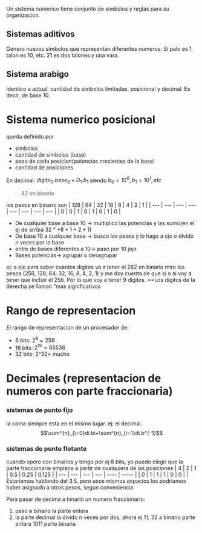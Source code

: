 Un sistema numerico tiene conjunto de simbolos y reglas para su organizacion.

## Sistemas aditivos
Genero nuevos simbolos que representan diferentes numeros. Si palo es 1, talon es 10, etc. 21 es dos talones y una vara.

## Sistema arabigo
identico a actual, cantidad de simbolos limitadas, posicional y decimal. Es decir, de base 10.

# Sistema numerico posicional
queda definido por 
- simbolos
- cantidad de simbolos (base)
- peso de cada posicion(potencias crecientes de la base)
- cantidad de posiciones

En decimal: $digito_{0}.base_{0}+D_{1}.b_{1}$
siendo $b_{0}=10^0, b_{1}=10^1, etc$

>42 en binario

los pesos en binario son 
| 128 | 64  | 32  | 16  | 8   | 4   | 2    | 1   |
| --- | --- | --- | --- | --- | --- | --- | --- |
| 0   | 0   | 1   | 0   | 1   | 0   |  1   | 0   |


- De cualquier base a base 10 -> multiplico las potencias y las sumo(en el ej de arriba $32*+8*1+2*1$)
- De base 10 a cualquier base -> busco los pesos y lo hago a ojo o divido n veces por la base
- entre do bases diferentes a 10-> paso por 10 jeje
- Bases potencias-> agrupar o desagrupar

ej: a ojo para saber cuantos digitos va a tener el 262 en binario miro los pesos (256, 128, 64, 32, 16,  8, 4, 2, 1) y me doy cuenta de que si o si voy a tener que incluir el 256. Por lo que voy a tener 9 digitos. 
==Los digitos de la derecha se llaman "mas significativos

# Rango de representacion
El rango de representacion de un procesador de:
- 8 bits: $2^8=256$
- 16 bits: $2^{16}=65536$
- 32 bits: 2^32= mucho


# Decimales (representacion de numeros con parte fraccionaria)
### sistemas de punto fijo
la coma siempre esta en el mismo lugar. ej: el decimal. 
$$\sum^{n}_{i=0}di.bi+\sum^{n}_{i=1}di.b^{-1}$$
### sistemas de punto flotante
cuando opero con binarios y tengo por ej 8 bits, yo puedo elegir que la parte fraccionaria empiece a partir de cualquiera de las posiciones
| 4   | 2   | 1   | 0.5 | 0.25 | 0.125 |
| --- | --- | --- | --- | ---- | ----- |
| 0   | 1   | 1   | 1   | 0    | 0     |
| 
Estariamos hablando del 3.5, pero esos mismos espacios los podriamos haber asignado a otros pesos, segun conveniencia

Para pasar de decima a binario un numero fraccionario:
1) paso a binario la parte entera
2) la parte decimal la divido n veces por dos, ahora ej
11, 32 a binario
parte entera 1011
parte binaria
